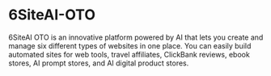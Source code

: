 # 6SiteAI-OTO
6SiteAI OTO is an innovative platform powered by AI that lets you create and manage six different types of websites in one place. You can easily build automated sites for web tools, travel affiliates, ClickBank reviews, ebook stores, AI prompt stores, and AI digital product stores.
